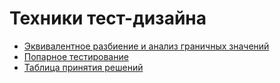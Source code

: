 # Техники тест-дизайна
- [Эквивалентное разбиение и анализ граничных значений](https://docs.google.com/spreadsheets/d/1ZZxUkSgyK8hQfbfaiUGwbu1TEw-wT_Eb8Z7Tvl4uWUE/edit?usp=sharing)
- [Попарное тестирование](https://docs.google.com/spreadsheets/d/1zN76x33KlKyxUXsonilR5cdaStqB16vDEjSba6mdSkg/edit?usp=sharing)
- [Таблица принятия решений](https://docs.google.com/spreadsheets/d/1Yogtaew2EYsvuEErDZcw7otiRBANNywZc0otMfs3rIg/edit?usp=sharing)
